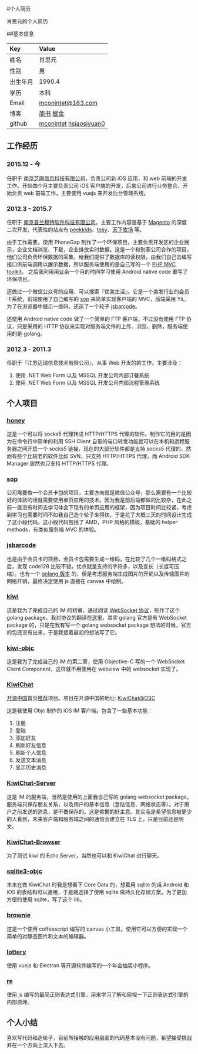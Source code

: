 #个人简历

肖思元的个人简历

##基本信息

| Key  | Value |
| :------------- | :------------- |
| 姓名  | 肖思元  |
| 性别  | 男  |
| 出生年月  | 1990.4  |
| 学历  | 本科  |
| Email  | mconintet@163.com  |
| 博客  | [简书](http://jianshu.mconintet.com) [掘金](https://gold.xitu.io/user/565a3eaf60b2597424ede840)  |
| github  | [mconintet](http://github.mconintet.com) [hsiaosiyuan0](https://github.com/hsiaosiyuan0) |

## 工作经历

### 2015.12 - 今

  任职于 [南京芝麻信息科技有限公司](http://www.zhimatech.com/)，负责公司新 iOS 应用，和 web 前端的开发工作。开始四个月主要负责公司 iOS 客户端的开发，后来公司进行业务整合，开始负责 web 前端工作，主要使用 vuejs 来开发后台管理系统。
  
### 2012.3 - 2015.7

  任职于 [南京普兰穆特软件科技有限公司](http://www.plmt-soft.com/)。主要工作内容是基于 [Magento](http://magento.com/) 的深度二次开发。代表性的站点有 [peekkids](http://peekkids.com/)、[tosy](http://tosy.com/)、[天下牧场](http://www.txmch.com/) 等。
  
  由于工作需要，使用 PhoneGap 制作了一个环保项目，主要负责开发区的企业展示，企业文档浏览、下载，企业排放实时数据。这是一个和别家公司合作的项目，他们公司负责环保数据的采集，给我们提供了数据库的读权限，由我们自己去编写接口供前端调用以展示数据，所以服务端使用的是自己写的一个 [PHP MVC toolkit](https://github.com/mconintet/lce)。
  之后我利用用业余一个月的时间学习使用 Android native code 重写了环保项目。
  
  还做过一个微信公众号的应用、可以搜索『优美生活』。它是一个美发行业的会员卡系统，前端使用了自己编写的 [sop](https://github.com/mconintet/sop) 来简单实现客户端的 MVC，后端采用 Yii。为了在浏览器中展示一维码，还造了一个轮子 [jsbarcode](https://github.com/mconintet/jsbarcode)。
  
  还使用 Android native code 做了一个简单的 FTP 客户端，不过没有使用 FTP 协议，只是采用的 HTTP 协议来实现对服务端文件的上传、浏览、删除，服务端使用的是 golang。
 

### 2012.3 - 2011.3

  任职于『江苏迈瑞信息技术有限公司』，从事 Web 开发的的工作。主要涉及：

  1. 使用 .NET Web Form 以及 MSSQL 开发公司内部订餐系统
  2. 使用 .NET Web Form 以及 MSSQL 开发公司内部流程管理系统

## 个人项目

### [honey](https://github.com/mconintet/honey)
这是一个可以将 socks5 代理转成 HTTP/HTTPS 代理的软件。制作它的目的是因为在命令行中简单的利用 SSH Client 自带的端口转发功能就可以在本机和远程服务器之间开启一个 socks5 链接，现在的大部分软件都是支持 socks5 代理的，然而有些个比较老的软件比如 SVN，只支持 HTTP/HTTPS 代理，而 Android SDK Manager 居然也只支持 HTTP/HTTPS 代理。

### [sop](https://github.com/mconintet/sop)
公司需要做一个会员卡包的项目，主要方向就是微信公众号，那么需要有一个比较好的体验的话就需要使用单页应用的技术。因为我是前后端都做的比较杂，在此之前一直没有时间去学习体会下现有的单页应用的框架，因为项目时间比较紧，考虑到学习也需要时间不如我自己造个轮子来得快，于是花了大概三天的时间设计完成了这小段代码。这小段代码包括了 AMD，PHP 风格的模板，基础的 helper methods，有类似服务端 MVC 的体验。

### [jsbarcode](https://github.com/mconintet/jsbarcode)
也是由于会员卡的项目，会员卡包需要生成一维码，在比较了几个一维码格式之后，发现 code128 比较不错，优点就是支持的字符多，以及变长（长度可压缩）。也有一个 [golang 版本](https://github.com/mconintet/barcode) 的，但是考虑服务端生成图片的开销以及传输图片的网络开销，最终决定使用 js 直接在 canvas 中绘制。

### [kiwi](https://github.com/mconintet/kiwi)
这是我为了完成自己的 IM 的初章，通过阅读 [WebSocket 协议](https://tools.ietf.org/html/rfc6455)，制作了这个 golang package。我对协议的翻译在[这里](http://www.jianshu.com/p/867274a5e054)。其实 golang 官方是有 WebSocket package 的，只是在我有写一个 golang websocket package 想法的时候，官方的包还没有出来，于是我接着最初的想法写了它。

### [kiwi-objc](https://github.com/mconintet/kiwi-objc)
这是我为了完成自己的 IM 的第二章，使用 Objective-C 写的一个 WebSocket Client Component，这样就不用使用在 webview 中的 websocket 实现了。

### [KiwiChat](https://github.com/mconintet/KiwiChat)
[开源中国](http://www.oschina.net/)首页[推荐](http://og9g58alt.bkt.clouddn.com/Snip20151108_1.png)项目。项目在开源中国的地址: [KiwiChat@OSC](http://git.oschina.net/mconintet/KiwiChat)

这是我使用 Objc 制作的 iOS IM 客户端。包含了一些基本功能：

1. 注册
2. 登陆
3. 添加好友
4. 刷新好友信息
5. 刷新个人信息
6. 发送文本消息
7. 显示历史消息

### [KiwiChat-Server](https://github.com/mconintet/KiwiChat-Server)
这是 IM 的服务端，当然是使用的上面我自己写的 golang websocket package。服务端只保存朋友关系，以及用户的基本信息（登陆信息、网络状态等）。对于用户之前发送的消息，是不做保存的。这是偷懒的好主意。其实我是希望信息被更少的人看到，未来客户端和服务端之间的通信会建立在 TLS 上，只是目前还是明文。

### [KiwiChat-Browser](https://github.com/mconintet/KiwiChat-Browser)
为了测试 kiwi 的 Echo Server，当然也可以和 KiwiChat 进行聊天。

### [sqlite3-objc](https://github.com/mconintet/sqlite3-objc)
本来在做 KiwiChat 时我是想看下 Core Data 的，想着用 sqlite 的话 Android 和 iOS 的表结构可以通用，于是就选择了使用 sqlite 做持久化存储方案，为了更加方便的使用 sqlite，写了这个 lib。

### [brownie](https://github.com/mconintet/brownie)
这是一个使用 coffeescript 编写的 canvas 小工具，使用它可以方便的实现一个简单的对静态图片和文本的编辑器。

### [lottery](https://github.com/hsiaosiyuan0/lottery)
使用 vuejs 和 Electron 等开源软件编写的一个年会抽奖小程序。

### [re](https://github.com/hsiaosiyuan0/re)
使用 js 编写的最简正则表达式引擎，用来学习了解和窥视一下正则表达式引擎的内部原理。

## 个人小结
喜欢写代码和造轮子，目前所接触的应用层面的代码基本没有问题，希望接受挑战并在一个方向上深入下去。
